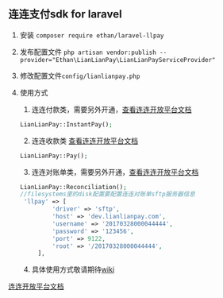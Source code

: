 ## 连连支付sdk for laravel

1. 安装
``composer require ethan/laravel-llpay``
2. 发布配置文件
``php artisan vendor:publish --provider="Ethan\LianLianPay\LianLianPayServiceProvider"``
3. 修改配置文件``config/lianlianpay.php ``
4. 使用方式
   1. 连连付款类，需要另外开通，[查看连连开放平台文档](https://open.lianlianpay.com/docs/send-money/instant/overview.html)
    ```php
    LianLianPay::InstantPay();
    ```
   
   2. 连连收款类 [查看连连开放平台文档](https://open.lianlianpay.com/apis/bankcardprepay.html)
   ```php
   LianLianPay::Pay();
   ```
   
   3. 连连对账单类，需要另外开通，[查看连连开放平台文档](https://open.lianlianpay.com/docs/development/report-sftp.html)
   ```php
   LianLianPay::Reconciliation();
   //filesystems里的disk配置要配置连连对账单sftp服务器信息
    'llpay' => [
            'driver' => 'sftp',
            'host' => 'dev.lianlianpay.com',
            'username' => '20170328000044444',
            'password' => '123456',
            'port' => 9122,
            'root' => '/20170328000044444',
        ],
   ```
   4. 具体使用方式敬请期待[wiki](https://github.com/ethanfly/laravel-llpay/wiki)



[连连开放平台文档](https://open.lianlianpay.com/apis/get-started.html)
